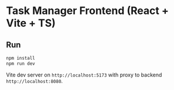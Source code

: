 # Task Manager Frontend (React + Vite + TS)

## Run
```bash
npm install
npm run dev
```
Vite dev server on `http://localhost:5173` with proxy to backend `http://localhost:8080`.
